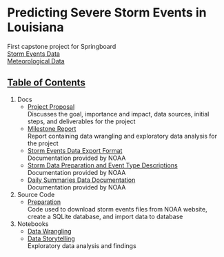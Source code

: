 # Predicting Severe Storm Events in Louisiana

First capstone project for Springboard  
[Storm Events Data](https://www.ncdc.noaa.gov/stormevents/)  
[Meteorological Data](https://www.ncdc.noaa.gov/cdo-web/)

## [Table of Contents](#table-of-contents)

1. Docs
   - [Project Proposal](https://github.com/jennyrhee/storm-events/blob/master/docs/projectproposal.pdf)  
   Discusses the goal, importance and impact, data sources, initial steps, and deliverables for the project
   - [Milestone Report](https://github.com/jennyrhee/storm-events/blob/master/docs/milestone-report.pdf)  
   Report containing data wrangling and exploratory data analysis for the project
   - [Storm Events Data Export Format](https://github.com/jennyrhee/storm-events/blob/master/docs/storm-data-export-format.pdf)  
   Documentation provided by NOAA
   - [Storm Data Preparation and Event Type Descriptions](https://github.com/jennyrhee/storm-events/blob/master/docs/storm-data-preparation-event-types.pdf)  
   Documentation provided by NOAA
   - [Daily Summaries Data Documentation](https://github.com/jennyrhee/storm-events/blob/master/docs/daily-summaries-documentation.pdf)  
   Documentation provided by NOAA
2. Source Code  
   - [Preparation](https://github.com/jennyrhee/storm-events/tree/master/src/preparation)  
   Code used to download storm events files from NOAA website, create a SQLite database, and import data to database
3. Notebooks
   - [Data Wrangling](https://github.com/jennyrhee/storm-events/blob/master/notebooks/data_wrangling.ipynb)
   - [Data Storytelling](https://github.com/jennyrhee/storm-events/blob/master/notebooks/data_storytelling.ipynb)  
     Exploratory data analysis and findings
